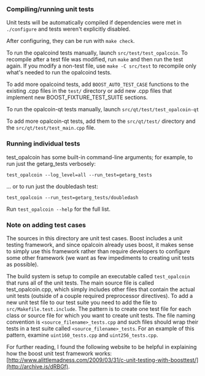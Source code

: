 ### Compiling/running unit tests

Unit tests will be automatically compiled if dependencies were met in `./configure`
and tests weren't explicitly disabled.

After configuring, they can be run with `make check`.

To run the opalcoind tests manually, launch `src/test/test_opalcoin`. To recompile
after a test file was modified, run `make` and then run the test again. If you
modify a non-test file, use `make -C src/test` to recompile only what's needed
to run the opalcoind tests.

To add more opalcoind tests, add `BOOST_AUTO_TEST_CASE` functions to the existing
.cpp files in the `test/` directory or add new .cpp files that
implement new BOOST_FIXTURE_TEST_SUITE sections.

To run the opalcoin-qt tests manually, launch `src/qt/test/test_opalcoin-qt`

To add more opalcoin-qt tests, add them to the `src/qt/test/` directory and
the `src/qt/test/test_main.cpp` file.

### Running individual tests

test_opalcoin has some built-in command-line arguments; for
example, to run just the getarg_tests verbosely:

    test_opalcoin --log_level=all --run_test=getarg_tests

... or to run just the doubledash test:

    test_opalcoin --run_test=getarg_tests/doubledash

Run `test_opalcoin --help` for the full list.

### Note on adding test cases

The sources in this directory are unit test cases.  Boost includes a
unit testing framework, and since opalcoin already uses boost, it makes
sense to simply use this framework rather than require developers to
configure some other framework (we want as few impediments to creating
unit tests as possible).

The build system is setup to compile an executable called `test_opalcoin`
that runs all of the unit tests.  The main source file is called
test_opalcoin.cpp, which simply includes other files that contain the
actual unit tests (outside of a couple required preprocessor
directives). To add a new unit test file to our test suite you need
to add the file to `src/Makefile.test.include`. The pattern is to
create one test file for each class or source file for which you want
to create unit tests.  The file naming convention is
`<source_filename>_tests.cpp` and such files should wrap their tests
in a test suite called `<source_filename>_tests`.  For an example of
this pattern, examine `uint160_tests.cpp` and `uint256_tests.cpp`.

For further reading, I found the following website to be helpful in
explaining how the boost unit test framework works:
[http://www.alittlemadness.com/2009/03/31/c-unit-testing-with-boosttest/](http://archive.is/dRBGf).
